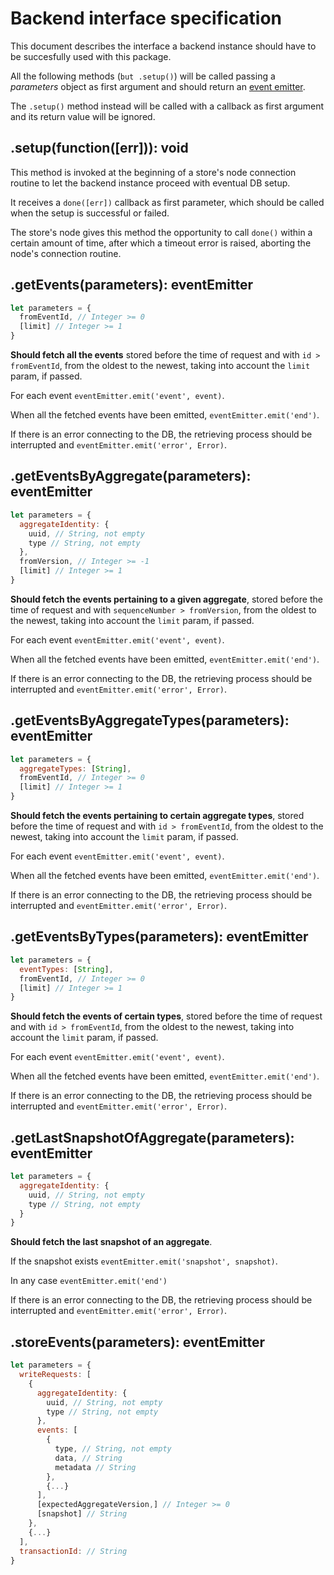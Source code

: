# Backend interface specification

This document describes the interface a backend instance should have to be succesfully used with this package.

All the following methods (`but .setup()`) will be called passing a *parameters* object as first argument and should return an [event emitter](https://nodejs.org/api/events.html#events_class_eventemitter).

The `.setup()` method instead will be called with a callback as first argument and its return value will be ignored.

## .setup(function([err])): void
This method is invoked at the beginning of a store's node connection routine to let the backend instance proceed with eventual DB setup.

It receives a `done([err])` callback as first parameter, which should be called when the setup is successful or failed.

The store's node gives this method the opportunity to call `done()` within a certain amount of time, after which a timeout error is raised, aborting the node's connection routine.

## .getEvents(parameters): eventEmitter
```javascript
let parameters = {
  fromEventId, // Integer >= 0
  [limit] // Integer >= 1
}
```
**Should fetch all the events** stored before the time of request and with `id > fromEventId`, from the oldest to the newest, taking into account the `limit` param, if passed.

For each event `eventEmitter.emit('event', event)`.

When all the fetched events have been emitted, `eventEmitter.emit('end')`.

If there is an error connecting to the DB, the retrieving process should be interrupted and `eventEmitter.emit('error', Error)`.

## .getEventsByAggregate(parameters): eventEmitter
```javascript
let parameters = {
  aggregateIdentity: {
    uuid, // String, not empty
    type // String, not empty
  },
  fromVersion, // Integer >= -1
  [limit] // Integer >= 1
}
```
**Should fetch the events pertaining to a given aggregate**, stored before the time of request and with `sequenceNumber > fromVersion`, from the oldest to the newest, taking into account the `limit` param, if passed.

For each event `eventEmitter.emit('event', event)`.

When all the fetched events have been emitted, `eventEmitter.emit('end')`.

If there is an error connecting to the DB, the retrieving process should be interrupted and `eventEmitter.emit('error', Error)`.

## .getEventsByAggregateTypes(parameters): eventEmitter
```javascript
let parameters = {
  aggregateTypes: [String],
  fromEventId, // Integer >= 0
  [limit] // Integer >= 1
}
```
**Should fetch the events pertaining to certain aggregate types**, stored before the time of request and with `id > fromEventId`, from the oldest to the newest, taking into account the `limit` param, if passed.

For each event `eventEmitter.emit('event', event)`.

When all the fetched events have been emitted, `eventEmitter.emit('end')`.

If there is an error connecting to the DB, the retrieving process should be interrupted and `eventEmitter.emit('error', Error)`.

## .getEventsByTypes(parameters): eventEmitter
```javascript
let parameters = {
  eventTypes: [String],
  fromEventId, // Integer >= 0
  [limit] // Integer >= 1
}
```
**Should fetch the events of certain types**, stored before the time of request and with `id > fromEventId`, from the oldest to the newest, taking into account the `limit` param, if passed.

For each event `eventEmitter.emit('event', event)`.

When all the fetched events have been emitted, `eventEmitter.emit('end')`.

If there is an error connecting to the DB, the retrieving process should be interrupted and `eventEmitter.emit('error', Error)`.

## .getLastSnapshotOfAggregate(parameters): eventEmitter
```javascript
let parameters = {
  aggregateIdentity: {
    uuid, // String, not empty
    type // String, not empty
  }
}
```
**Should fetch the last snapshot of an aggregate**.

If the snapshot exists `eventEmitter.emit('snapshot', snapshot)`.

In any case `eventEmitter.emit('end')`

If there is an error connecting to the DB, the retrieving process should be interrupted and `eventEmitter.emit('error', Error)`.


## .storeEvents(parameters): eventEmitter
```javascript
let parameters = {
  writeRequests: [
    {
      aggregateIdentity: {
        uuid, // String, not empty
        type // String, not empty
      },
      events: [
        {
          type, // String, not empty
          data, // String
          metadata // String
        },
        {...}
      ],
      [expectedAggregateVersion,] // Integer >= 0
      [snapshot] // String
    },
    {...}
  ],
  transactionId: // String
}
```
